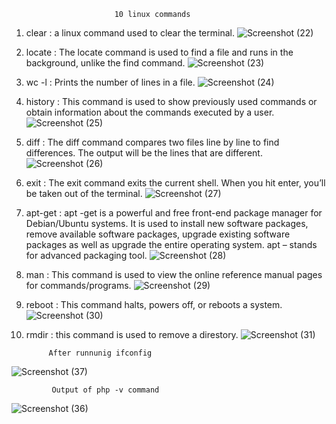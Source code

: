                            10 linux commands
1) clear : a linux command used to clear the terminal.
![Screenshot (22)](https://user-images.githubusercontent.com/106436258/188157817-8f231747-1cc4-4c98-913b-b06e17c5d74f.png)

2) locate : The locate command is used to find a file and runs in the background, unlike the find command.
![Screenshot (23)](https://user-images.githubusercontent.com/106436258/188158581-62f9d52f-9186-4ff9-a67d-51324e37931b.png)

3) wc -l : Prints the number of lines in a file.
![Screenshot (24)](https://user-images.githubusercontent.com/106436258/188159067-322bd002-e002-4dde-a848-9d29bc5199bb.png)

4) history : This command is used to show previously used commands or obtain information about the commands executed by a user.
![Screenshot (25)](https://user-images.githubusercontent.com/106436258/188159467-48f7726b-a06c-49f4-981e-16609542bca7.png)

5) diff : The diff command compares two files line by line to find differences. The output will be the lines that are different.
![Screenshot (26)](https://user-images.githubusercontent.com/106436258/188160250-2f1a0fee-2019-40f9-8697-fc951339b0d0.png)

6) exit : The exit command exits the current shell. When you hit enter, you’ll be taken out of the terminal.
![Screenshot (27)](https://user-images.githubusercontent.com/106436258/188161083-62d94ecd-72d1-418a-a17f-9256df98c2ae.png)

7) apt-get : apt -get is a powerful and free front-end package manager for Debian/Ubuntu systems. It is used to install new software packages, remove available software packages, upgrade existing software packages as well as upgrade the entire operating system. apt – stands for advanced packaging tool.
![Screenshot (28)](https://user-images.githubusercontent.com/106436258/188163404-3be16156-20cd-4a25-8169-4cb983700138.png)

8) man : This command is used to view the online reference manual pages for commands/programs.
![Screenshot (29)](https://user-images.githubusercontent.com/106436258/188164900-f1736878-5a90-44f8-8a16-776f1c6b84f4.png)

9) reboot : This command halts, powers off, or reboots a system.
![Screenshot (30)](https://user-images.githubusercontent.com/106436258/188165711-cd78b71d-408b-4ad8-b144-31dfc5951d2d.png)

10) rmdir : this command is used to remove a direstory.
![Screenshot (31)](https://user-images.githubusercontent.com/106436258/188166427-fa06ea39-812e-4db5-b438-45fa9aeda3ff.png)

             After runnunig ifconfig
       
![Screenshot (37)](https://user-images.githubusercontent.com/106436258/188320874-4ad74c34-492a-4c09-bf6a-52e470d8f34c.png)

             Output of php -v command
             
![Screenshot (36)](https://user-images.githubusercontent.com/106436258/188320975-776fd0a5-c6e6-4fc4-b909-06365c3af0d7.png)


